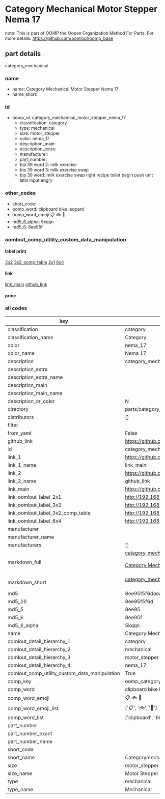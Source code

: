 # Category Mechanical Motor Stepper Nema 17  

note: This is part of OOMP the Oopen Organization Method For Parts. For more details: https://github.com/oomlout/oomp_base

##  part details



category_mechanical

### name
* name: Category Mechanical Motor Stepper Nema 17
* name_short: 
### id
* oomp_id: category_mechanical_motor_stepper_nema_17
  * classification: category
  * type: mechanical
  * size: motor_stepper
  * color: nema_17
  * description_main: 
  * description_extra: 
  * manufacturer: 
  * part_number: 
  * bip 39 word 2: milk exercise
  * bip 39 word 3: milk exercise swap
  * bip 39 word: milk exercise swap right recipe toilet begin push unit latin input angry

### other_codes
* short_code: 
* oomp_word: clipboard bike leopard
* oomp_word_emoji :clipboard: :bike: :leopard:
* md5_6_alpha: 5kqqn
* md5_6: 8ee95f






### oomlout_oomp_utility_custom_data_manipulation
#### label print
[3x2](http://192.168.1.245:1112/?label=oomp%205kqqn)
[3x2_oomp_table](http://192.168.1.107:1112/?label=oomp%205kqqn)
[2x1](http://192.168.1.242:1112/?label=oomp%205kqqn)
[6x4](http://192.168.1.55:1112/?label=oomp%205kqqn)    

#### link

[link_main](https://github.com/oomlout/oomlout_oomp_current_version_messy/tree/main/parts/category_mechanical_motor_stepper_nema_17) [github_link](https://github.com/oomlout/oomlout_oomp_part_src/tree/main/parts/category_mechanical_motor_stepper_nema_17)                             

#### price







### all codes 
| key | value |  
| --- | --- |  
| classification | category |  
| classification_name | Category |  
| color | nema_17 |  
| color_name | Nema 17 |  
| description | category_mechanical |  
| description_extra |  |  
| description_extra_name |  |  
| description_main |  |  
| description_main_name |  |  
| description_or_color | N  |  
| directory | parts/category_mechanical_motor_stepper_nema_17 |  
| distributors | [] |  
| filter |  |  
| from_yaml | False |  
| github_link | https://github.com/oomlout/oomlout_oomp_part_src/tree/main/parts/category_mechanical_motor_stepper_nema_17 |  
| id | category_mechanical_motor_stepper_nema_17 |  
| link_1 | https://github.com/oomlout/oomlout_oomp_current_version_messy/tree/main/parts/category_mechanical_motor_stepper_nema_17 |  
| link_1_name | link_main |  
| link_2 | https://github.com/oomlout/oomlout_oomp_part_src/tree/main/parts/category_mechanical_motor_stepper_nema_17 |  
| link_2_name | github_link |  
| link_main | https://github.com/oomlout/oomlout_oomp_current_version_messy/tree/main/parts/category_mechanical_motor_stepper_nema_17 |  
| link_oomlout_label_2x1 | http://192.168.1.242:1112/?label=oomp%205kqqn |  
| link_oomlout_label_3x2 | http://192.168.1.245:1112/?label=oomp%205kqqn |  
| link_oomlout_label_3x2_oomp_table | http://192.168.1.107:1112/?label=oomp%205kqqn |  
| link_oomlout_label_6x4 | http://192.168.1.55:1112/?label=oomp%205kqqn |  
| manufacturer |  |  
| manufacturer_name |  |  
| manufacturers | [] |  
| markdown_full | [category_mechanical_motor_stepper_nema_17](https://github.com/oomlout/oomlout_oomp_current_version_messy/tree/main/parts/category_mechanical_motor_stepper_nema_17)<br>[](https://github.com/oomlout/oomlout_oomp_current_version_messy/tree/main/parts/category_mechanical_motor_stepper_nema_17)<br>[Category Mechanical Motor Stepper Nema 17](https://github.com/oomlout/oomlout_oomp_current_version_messy/tree/main/parts/category_mechanical_motor_stepper_nema_17)<br><br> |  
| markdown_short | [category_mechanical_motor_stepper_nema_17](https://github.com/oomlout/oomlout_oomp_current_version_messy/tree/main/parts/category_mechanical_motor_stepper_nema_17)<br><br> |  
| md5 | 8ee95f5f6daea28b8f59db9db693d464 |  
| md5_10 | 8ee95f5f6d |  
| md5_5 | 8ee95 |  
| md5_6 | 8ee95f |  
| md5_6_alpha | 5kqqn |  
| name | Category Mechanical Motor Stepper Nema 17 |  
| oomlout_detail_hierarchy_1 | category |  
| oomlout_detail_hierarchy_2 | mechanical |  
| oomlout_detail_hierarchy_3 | motor_stepper |  
| oomlout_detail_hierarchy_4 | nema_17 |  
| oomlout_oomp_utility_custom_data_manipulation | True |  
| oomp_key | oomp_category_mechanical_motor_stepper_nema_17 |  
| oomp_word | clipboard bike leopard |  
| oomp_word_emoji | :clipboard: :bike: :leopard: |  
| oomp_word_emoji_list | [':clipboard:', ':bike:', ':leopard:'] |  
| oomp_word_list | ['clipboard', 'bike', 'leopard'] |  
| part_number |  |  
| part_number_exact |  |  
| part_number_name |  |  
| short_code |  |  
| short_name | Categorymechanical |  
| size | motor_stepper |  
| size_name | Motor Stepper |  
| type | mechanical |  
| type_name | Mechanical |  
